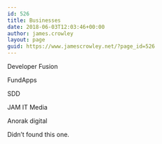 ```yaml
---
id: 526
title: Businesses
date: 2018-06-03T12:03:46+00:00
author: james.crowley
layout: page
guid: https://www.jamescrowley.net/?page_id=526
---
```

Developer Fusion

FundApps

SDD

JAM IT Media

Anorak digital

Didn&#8217;t found this one.